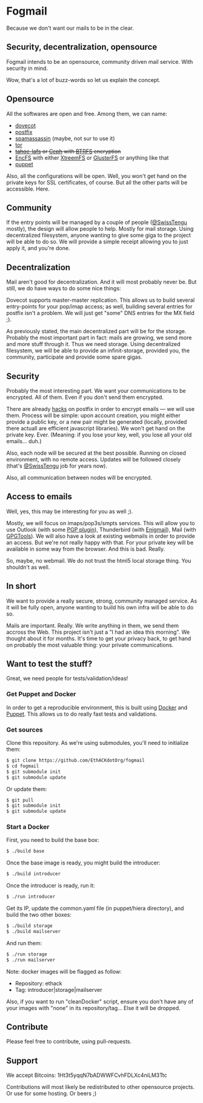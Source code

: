 # Fogmail

Because we don't want our mails to be in the clear.

## Security, decentralization, opensource

Fogmail intends to be an opensource, community driven mail service. With security in mind.

Wow, that's a lot of buzz-words so let us explain the concept.

## Opensource
All the softwares are open and free. Among them, we can name:
* [dovecot](http://dovecot.org/)
* [postfix](http://www.postfix.org/)
* [spamassassin](https://spamassassin.apache.org/) (maybe, not sur to use it)
* [tor](https://www.torproject.org/)
* ~~[tahoe-lafs](https://tahoe-lafs.org/trac/tahoe-lafs) or [Ceph](http://ceph.com/) with [BTRFS](https://btrfs.wiki.kernel.org/index.php/Main_Page) encryption~~
* [EncFS](https://vgough.github.io/encfs/) with either [XtreemFS](http://xtreemfs.org/) or [GlusterFS](http://www.gluster.org/) or anything like that
* [puppet](http://puppetlabs.com/)

Also, all the configurations will be open. Well, you won't get hand on the private keys for SSL certificates, of course. But all the other parts will be accessible. Here.

## Community
If the entry points will be managed by a couple of people ([@SwissTengu](https://twitter.com/swisstengu/) mostly), the design will allow people to help. Mostly for mail storage. Using decentralized filesystem, anyone wanting to give some giga to the project will be able to do so. We will provide a simple receipt allowing you to just apply it, and you're done.

## Decentralization
Mail aren't good for decentralization. And it will most probably never be. But still, we do have ways to do some nice things:

Dovecot supports master-master replication. This allows us to build several entry-points for your pop/imap access; as well, building several entries for postfix isn't a problem. We will just get "some" DNS entries for the MX field ;).

As previously stated, the main decentralized part will be for the storage. Probably the most important part in fact: mails are growing, we send more and more stuff through it. Thus we need storage. Using decentralized filesystem, we will be able to provide an infinit-storage, provided you, the community, participate and provide some spare gigas.


## Security
Probably the most interesting part. We want your communications to be encrypted. All of them. Even if you don't send them encrypted.

There are already [hacks](https://github.com/ajgon/gpg-mailgate) on postfix in order to encrypt emails — we will use them. Process will be simple: upon account creation, you might either provide a public key, or a new pair might be generated (locally, provided there actuall are efficient javascript libraries). We won't get hand on the private key. Ever. (Meaning: if you lose your key, well, you lose all your old emails… duh.)

Also, each node will be secured at the best possible. Running on closed environment, with no remote access. Updates will be followed closely (that's [@SwissTengu](https://twitter.com/swisstengu/) job for years now).

Also, all communication between nodes will be encrypted. 

## Access to emails
Well, yes, this may be interesting for you as well ;).

Mostly, we will focus on imaps/pop3s/smpts services. This will allow you to use Outlook (with some [PGP plugin](https://github.com/dejavusecurity/OutlookPrivacyPlugin)), Thunderbird (with [Enigmail](https://www.enigmail.net/home/index.php)), Mail (with [GPGTools](https://gpgtools.org/)). We will also have a look at existing webmails in order to provide an access. But we're not really happy with that. For your private key will be available in some way from the browser. And this is bad. Really.

So, maybe, no webmail. We do not trust the html5 local storage thing. You shouldn't as well.

## In short
We want to provide a really secure, strong, community managed service. As it will be fully open, anyone wanting to build his own infra will be able to do so.

Mails are important. Really. We write anything in them, we send them accross the Web. This project isn't just a "I had an idea this morning". We thought about it for months. It's time to get your privacy back, to get hand on probably the most valuable thing: your private communications.

## Want to test the stuff?
Great, we need people for tests/validation/ideas!

### Get Puppet and Docker
In order to get a reproducible environment, this is built using [Docker](https://docker.com/) and [Puppet](https://puppetlabs.com/). This allows us to do really fast tests and validations.

### Get sources
Clone this repository. As we're using submodules, you'll need to initialize them:

```Bash
$ git clone https://github.com/EthACKdotOrg/fogmail
$ cd fogmail
$ git submodule init
$ git submodule update
```

Or update them:

```Bash
$ git pull
$ git submodule init
$ git submodule update
```

### Start a Docker

First, you need to build the base box:

```Bash
$ ./build base
```

Once the base image is ready, you might build the introducer:

```Bash
$ ./build introducer
```

Once the introducer is ready, run it:

```Bash
$ ./run introducer
```

Get its IP, update the common.yaml file (in puppet/hiera directory), and build the two other boxes:

```Bash
$ ./build storage
$ ./build mailserver
```

And run them:

```Bash
$ ./run storage
$ ./run mailserver
```

Note: docker images will be flagged as follow:

- Repository: ethack
- Tag: introducer|storage|mailserver

Also, if you want to run "cleanDocker" script, ensure you don't have any of your images with "none" in its repository/tag… Else it will be dropped.

## Contribute
Please feel free to contribute, using pull-requests.

## Support
We accept Bitcoins: 1Ht3t5yqqN7bADWWFCvhFDLXc4niLM3Ttc

Contributions will most likely be redistributed to other opensource projects. Or use for some hosting. Or beers ;)
